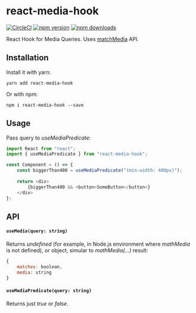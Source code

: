 # react-media-hook

[![CircleCI](https://circleci.com/gh/ilyalesik/react-media-hook.svg?style=shield)](https://circleci.com/gh/ilyalesik/react-media-hook)
[![npm version](https://img.shields.io/npm/v/react-media-hook.svg)](https://www.npmjs.com/package/react-media-hook)
[![npm downloads](https://img.shields.io/npm/dt/react-media-hook.svg)](https://www.npmjs.com/package/react-media-hook)

React Hook for Media Queries. 
Uses [matchMedia](https://developer.mozilla.org/en-US/docs/Web/API/Window/matchMedia) API.

## Installation

Install it with yarn:

```
yarn add react-media-hook
```

Or with npm:

```
npm i react-media-hook --save
```

## Usage

Pass query to *useMediaPredicate*:

```javascript
import React from "react";
import { useMediaPredicate } from "react-media-hook";

const Component = () => {
    const biggerThan400 = useMediaPredicate("(min-width: 400px)");
    
    return <div>
        {biggerThan400 && <button>SomeButton</button>}
    </div>
};

```

## API

#### `useMedia(query: string)`
Returns *undefined* (for example, in Node.js environment 
where *mathMedia* is not defined), or object, simular to *mathMedia(...)* result:
```javascript
{
    matches: boolean,
    media: string
}
```

#### `useMediaPredicate(query: string)`
Returns just *true* or *false*.
